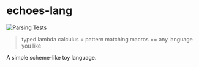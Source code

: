 # echoes-lang
[![Parsing Tests](https://github.com/NeilKleistGao/echoes-lang/actions/workflows/parsing_tests.yml/badge.svg?branch=main)](https://github.com/NeilKleistGao/echoes-lang/actions/workflows/parsing_tests.yml)

> typed lambda calculus + pattern matching macros == any language you like

A simple scheme-like toy language.
